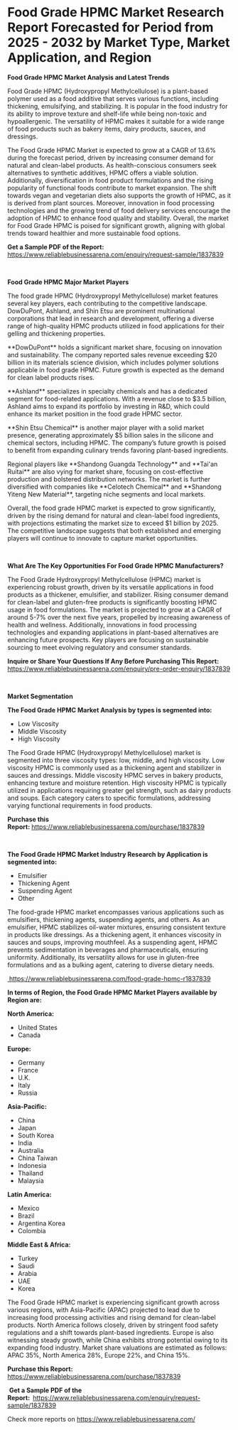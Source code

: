 <p><h1>Food Grade HPMC Market Research Report Forecasted for Period from 2025 -  2032 by Market Type, Market Application, and Region</h1></p><p><strong>Food Grade HPMC Market Analysis and Latest Trends</strong></p>
<p><p>Food Grade HPMC (Hydroxypropyl Methylcellulose) is a plant-based polymer used as a food additive that serves various functions, including thickening, emulsifying, and stabilizing. It is popular in the food industry for its ability to improve texture and shelf-life while being non-toxic and hypoallergenic. The versatility of HPMC makes it suitable for a wide range of food products such as bakery items, dairy products, sauces, and dressings.</p><p>The Food Grade HPMC Market is expected to grow at a CAGR of 13.6% during the forecast period, driven by increasing consumer demand for natural and clean-label products. As health-conscious consumers seek alternatives to synthetic additives, HPMC offers a viable solution. Additionally, diversification in food product formulations and the rising popularity of functional foods contribute to market expansion. The shift towards vegan and vegetarian diets also supports the growth of HPMC, as it is derived from plant sources. Moreover, innovation in food processing technologies and the growing trend of food delivery services encourage the adoption of HPMC to enhance food quality and stability. Overall, the market for Food Grade HPMC is poised for significant growth, aligning with global trends toward healthier and more sustainable food options.</p></p>
<p><strong>Get a Sample PDF of the Report:&nbsp;</strong> <a href="https://www.reliablebusinessarena.com/enquiry/request-sample/1837839?utm_campaign=3024&utm_medium=2&utm_source=Github&utm_content=ia&utm_term=03042025&utm_id=food-grade-hpmc">https://www.reliablebusinessarena.com/enquiry/request-sample/1837839</a></p>
<p>&nbsp;</p>
<p><strong>Food Grade HPMC Major Market Players</strong></p>
<p><p>The food grade HPMC (Hydroxypropyl Methylcellulose) market features several key players, each contributing to the competitive landscape. DowDuPont, Ashland, and Shin Etsu are prominent multinational corporations that lead in research and development, offering a diverse range of high-quality HPMC products utilized in food applications for their gelling and thickening properties.</p><p>**DowDuPont** holds a significant market share, focusing on innovation and sustainability. The company reported sales revenue exceeding $20 billion in its materials science division, which includes polymer solutions applicable in food grade HPMC. Future growth is expected as the demand for clean label products rises.</p><p>**Ashland** specializes in specialty chemicals and has a dedicated segment for food-related applications. With a revenue close to $3.5 billion, Ashland aims to expand its portfolio by investing in R&D, which could enhance its market position in the food grade HPMC sector.</p><p>**Shin Etsu Chemical** is another major player with a solid market presence, generating approximately $5 billion sales in the silicone and chemical sectors, including HPMC. The company’s future growth is poised to benefit from expanding culinary trends favoring plant-based ingredients.</p><p>Regional players like **Shandong Guangda Technology** and **Tai'an Ruitai** are also vying for market share, focusing on cost-effective production and bolstered distribution networks. The market is further diversified with companies like **Celotech Chemical** and **Shandong Yiteng New Material**, targeting niche segments and local markets.</p><p>Overall, the food grade HPMC market is expected to grow significantly, driven by the rising demand for natural and clean-label food ingredients, with projections estimating the market size to exceed $1 billion by 2025. The competitive landscape suggests that both established and emerging players will continue to innovate to capture market opportunities.</p></p>
<p>&nbsp;</p>
<p><strong>What Are The Key Opportunities For Food Grade HPMC Manufacturers?</strong></p>
<p><p>The Food Grade Hydroxypropyl Methylcellulose (HPMC) market is experiencing robust growth, driven by its versatile applications in food products as a thickener, emulsifier, and stabilizer. Rising consumer demand for clean-label and gluten-free products is significantly boosting HPMC usage in food formulations. The market is projected to grow at a CAGR of around 5-7% over the next five years, propelled by increasing awareness of health and wellness. Additionally, innovations in food processing technologies and expanding applications in plant-based alternatives are enhancing future prospects. Key players are focusing on sustainable sourcing to meet evolving regulatory and consumer standards.</p></p>
<p><strong>Inquire or Share Your Questions If Any Before Purchasing This Report:</strong> <a href="https://www.reliablebusinessarena.com/enquiry/pre-order-enquiry/1837839?utm_campaign=3024&utm_medium=2&utm_source=Github&utm_content=ia&utm_term=03042025&utm_id=food-grade-hpmc">https://www.reliablebusinessarena.com/enquiry/pre-order-enquiry/1837839</a></p>
<p>&nbsp;</p>
<p><strong>Market Segmentation</strong></p>
<p><strong>The Food Grade HPMC Market Analysis by types is segmented into:</strong></p>
<p><ul><li>Low Viscosity</li><li>Middle Viscosity</li><li>High Viscosity</li></ul></p>
<p><p>The Food Grade HPMC (Hydroxypropyl Methylcellulose) market is segmented into three viscosity types: low, middle, and high viscosity. Low viscosity HPMC is commonly used as a thickening agent and stabilizer in sauces and dressings. Middle viscosity HPMC serves in bakery products, enhancing texture and moisture retention. High viscosity HPMC is typically utilized in applications requiring greater gel strength, such as dairy products and soups. Each category caters to specific formulations, addressing varying functional requirements in food products.</p></p>
<p><strong>Purchase this Report:&nbsp;</strong><a href="https://www.reliablebusinessarena.com/purchase/1837839?utm_campaign=3024&utm_medium=2&utm_source=Github&utm_content=ia&utm_term=03042025&utm_id=food-grade-hpmc">https://www.reliablebusinessarena.com/purchase/1837839</a></p>
<p>&nbsp;</p>
<p><strong>The Food Grade HPMC Market Industry Research by Application is segmented into:</strong></p>
<p><ul><li>Emulsifier</li><li>Thickening Agent</li><li>Suspending Agent</li><li>Other</li></ul></p>
<p><p>The food-grade HPMC market encompasses various applications such as emulsifiers, thickening agents, suspending agents, and others. As an emulsifier, HPMC stabilizes oil-water mixtures, ensuring consistent texture in products like dressings. As a thickening agent, it enhances viscosity in sauces and soups, improving mouthfeel. As a suspending agent, HPMC prevents sedimentation in beverages and pharmaceuticals, ensuring uniformity. Additionally, its versatility allows for use in gluten-free formulations and as a bulking agent, catering to diverse dietary needs.</p></p>
<p><a href="https://www.reliablebusinessarena.com/food-grade-hpmc-r1837839?utm_campaign=3024&utm_medium=2&utm_source=Github&utm_content=ia&utm_term=03042025&utm_id=food-grade-hpmc">&nbsp;https://www.reliablebusinessarena.com/food-grade-hpmc-r1837839</a></p>
<p><strong>In terms of Region, the Food Grade HPMC Market Players available by Region are:</strong></p>
<p>
    <p> <strong> North America: </strong>
        <ul>
            <li>United States</li>
            <li>Canada</li>
        </ul>
        </p> 
    <p> <strong> Europe: </strong>
        <ul>
            <li>Germany</li>
            <li>France</li>
            <li>U.K.</li>
            <li>Italy</li>
            <li>Russia</li>
        </ul>
        </p> 
    <p> <strong> Asia-Pacific: </strong>
        <ul>
            <li>China</li>
            <li>Japan</li>
            <li>South Korea</li>
            <li>India</li>
            <li>Australia</li>
            <li>China Taiwan</li>
            <li>Indonesia</li>
            <li>Thailand</li>
            <li>Malaysia</li>
        </ul>
        </p> 
    <p> <strong> Latin America: </strong>
        <ul>
            <li>Mexico</li>
            <li>Brazil</li>
            <li>Argentina Korea</li>
            <li>Colombia</li>
        </ul>
        </p> 
    <p> <strong> Middle East & Africa: </strong>
        <ul>
            <li>Turkey</li>
            <li>Saudi</li>
            <li>Arabia</li>
            <li>UAE</li>
            <li>Korea</li>
        </ul>
    </p>
    </p>
<p><p>The Food Grade HPMC market is experiencing significant growth across various regions, with Asia-Pacific (APAC) projected to lead due to increasing food processing activities and rising demand for clean-label products. North America follows closely, driven by stringent food safety regulations and a shift towards plant-based ingredients. Europe is also witnessing steady growth, while China exhibits strong potential owing to its expanding food industry. Market share valuations are estimated as follows: APAC 35%, North America 28%, Europe 22%, and China 15%.</p></p>
<p><strong>Purchase this Report: </strong><a href="https://www.reliablebusinessarena.com/purchase/1837839?utm_campaign=3024&utm_medium=2&utm_source=Github&utm_content=ia&utm_term=03042025&utm_id=food-grade-hpmc">https://www.reliablebusinessarena.com/purchase/1837839</a></p>
<p>&nbsp;<strong>Get a Sample PDF of the Report:&nbsp;&nbsp;</strong><a href="https://www.reliablebusinessarena.com/enquiry/request-sample/1837839?utm_campaign=3024&utm_medium=2&utm_source=Github&utm_content=ia&utm_term=03042025&utm_id=food-grade-hpmc">https://www.reliablebusinessarena.com/enquiry/request-sample/1837839</a></p>
<p><strong></strong></p>
<p>Check more reports on <a href="https://www.reliablebusinessarena.com/?utm_campaign=3024&utm_medium=2&utm_source=Github&utm_content=ia&utm_term=03042025&utm_id=food-grade-hpmc">https://www.reliablebusinessarena.com/</a></p>